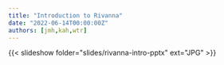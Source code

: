 ```yaml
---
title: "Introduction to Rivanna"
date: "2022-06-14T00:00:00Z"
authors: [jmh,kah,wtr]
---
```


{{< slideshow folder="slides/rivanna-intro-pptx" ext="JPG" >}}

